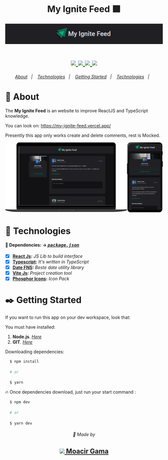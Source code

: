 <h1 align=center> My Ignite Feed 🟩 </h1> 
<p align=center>
  <img src="readme-assets/header.png" width=700 />
</p>

<h1 align="center">  
    <a href="https://vercel.com/" target="_blank"  rel="noopener noreferrer">
        <img src="https://img.shields.io/badge/vercel-%23000000.svg?style=for-the-badge&logo=vercel&logoColor=white" height="25">
    </a>
    <a href="https://www.typescriptlang.org/" target="_blank"  rel="noopener noreferrer" >
        <img src="https://badgen.net/badge/-/TypeScript?icon=typescript&label&labelColor=blue&color=555555" height="25">
    </a>
    <a href="https://pt-br.reactjs.org/docs/getting-started.html" target="_blank"  rel="noopener noreferrer">
        <img src="https://badges.aleen42.com/src/react.svg" height="25">
    </a>
    <a href="https://code.visualstudio.com/" target="_blank"  rel="noopener noreferrer" height="25">
        <img src="https://badges.aleen42.com/src/visual_studio_code.svg" height="25">
    </a>
</h1>

<h6 align=center>
  <a href="#notebook-about">About</a>&nbsp;&nbsp;&nbsp;|&nbsp;&nbsp;&nbsp;
  <a href="#hammer-technologies">Technologies</a>&nbsp;&nbsp;&nbsp;|&nbsp;&nbsp;&nbsp;
  <a href="#black_nib-getting-started">Getting Started</a>&nbsp;&nbsp;&nbsp;|&nbsp;&nbsp;&nbsp;
  <a href="#hammer-technologies">Technologies</a>&nbsp;&nbsp;&nbsp;|&nbsp;&nbsp;&nbsp;
</h6>

# :notebook: About

The **My Ignite Feed** is an website to improve ReactJS and TypeScript knowledge.

You can look on: https://my-ignite-feed.vercel.app/

Presently this app only works create and delete comments, rest is Mocked.

<div align="center">
    <img src="readme-assets/desk-side.png" width="600">

</div>

# :hammer: Technologies

#### 📃 Dependencies: -> <i><kbd> [package.json](./package.json) </kbd></i>

- [x] <b>[React Js](https://reactjs.org/):</b> <i>JS Lib to build interface</i>
- [x] <b>[Typescript](https://www.typescriptlang.org/):</b> <i>It's written in TypeScript</i>
- [x] <b>[Date FNS](https://date-fns.org/):</b> <i>Beste date utility library </i>
- [x] <b>[Vite Js](https://vitejs.dev/):</b> <i>Project creation tool </i>
- [x] <b>[Phosphor Icons](https://github.com/phosphor-icons/phosphor-react):</b> <i>Icon Pack </i>

# :black_nib: Getting Started

If you want to run this app on your dev workspace, look that:

You must have installed:

1. **Node.js**. <i>[Here](https://nodejs.org/en/)</i>
2. **GIT**. <i>[Here](https://git-scm.com)</i>

Downloading dependencies:

```bash
  $ npm install

  # or

  $ yarn
```

:fire: Once dependencies download, just run your start command :

```bash
  $ npm dev

  # or

  $ yarn dev
```

<p align=center> 
  <h6 align=center>💙 Made by</h6> 
  <h2 align=center>
  <a href="https://www.linkedin.com/in/gama-leal">  
    <img src="https://img.shields.io/badge/linkedin-%230077B5.svg?style=for-the-badge&logo=linkedin&logoColor=white" width=65>
    Moacir Gama
  </a>
  </h2>
</p>
